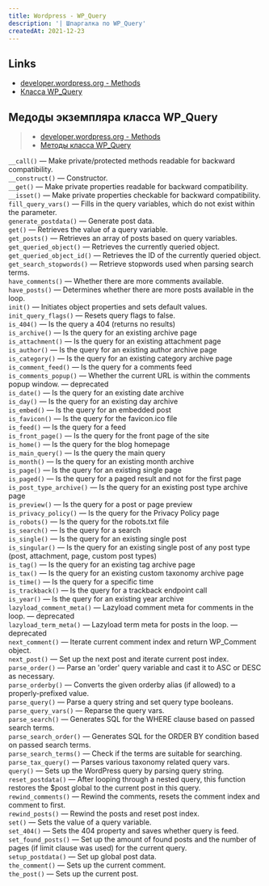 ```yaml
---
title: Wordpress - WP_Query 
description: '| Шпаргалка по WP_Query' 
createdAt: 2021-12-23
---
```


## Links

- [developer.wordpress.org - Methods](https://developer.wordpress.org/reference/classes/wp_query)
- [Класса WP_Query](https://www.internet-technologies.ru/articles/izuchaem-wp-query-svoystva-i-metody.html)

## Медоды экземпляра класса WP_Query

> - [developer.wordpress.org - Methods](https://developer.wordpress.org/reference/classes/wp_query/#methods)
> - [Методы класса WP_Query](https://www.internet-technologies.ru/articles/izuchaem-wp-query-svoystva-i-metody.html#header-10062-14)


`__call()` — Make private/protected methods readable for backward compatibility.  
`__construct()` — Constructor.  
`__get()` — Make private properties readable for backward compatibility.  
`__isset()` — Make private properties checkable for backward compatibility.  
`fill_query_vars()` — Fills in the query variables, which do not exist within the parameter.  
`generate_postdata()` — Generate post data.  
`get()` — Retrieves the value of a query variable.  
`get_posts()` — Retrieves an array of posts based on query variables.  
`get_queried_object()` — Retrieves the currently queried object.  
`get_queried_object_id()` — Retrieves the ID of the currently queried object.  
`get_search_stopwords()` — Retrieve stopwords used when parsing search terms.  
`have_comments()` — Whether there are more comments available.  
`have_posts()` — Determines whether there are more posts available in the loop.  
`init()` — Initiates object properties and sets default values.
`init_query_flags()` — Resets query flags to false.  
`is_404()` — Is the query a 404 (returns no results)  
`is_archive()` — Is the query for an existing archive page  
`is_attachment()` — Is the query for an existing attachment page  
`is_author()` — Is the query for an existing author archive page  
`is_category()` — Is the query for an existing category archive page  
`is_comment_feed()` — Is the query for a comments feed  
`is_comments_popup()` — Whether the current URL is within the comments popup window. — deprecated  
`is_date()` — Is the query for an existing date archive  
`is_day()` — Is the query for an existing day archive  
`is_embed()` — Is the query for an embedded post  
`is_favicon()` — Is the query for the favicon.ico file  
`is_feed()` — Is the query for a feed  
`is_front_page()` — Is the query for the front page of the site  
`is_home()` — Is the query for the blog homepage  
`is_main_query()` — Is the query the main query  
`is_month()` — Is the query for an existing month archive  
`is_page()` — Is the query for an existing single page  
`is_paged()` — Is the query for a paged result and not for the first page  
`is_post_type_archive()` — Is the query for an existing post type archive page  
`is_preview()` — Is the query for a post or page preview  
`is_privacy_policy()` — Is the query for the Privacy Policy page  
`is_robots()` — Is the query for the robots.txt file  
`is_search()` — Is the query for a search  
`is_single()` — Is the query for an existing single post  
`is_singular()` — Is the query for an existing single post of any post type (post, attachment, page, custom post
types)  
`is_tag()` — Is the query for an existing tag archive page  
`is_tax()` — Is the query for an existing custom taxonomy archive page  
`is_time()` — Is the query for a specific time  
`is_trackback()` — Is the query for a trackback endpoint call  
`is_year()` — Is the query for an existing year archive  
`lazyload_comment_meta()` — Lazyload comment meta for comments in the loop. — deprecated  
`lazyload_term_meta()` — Lazyload term meta for posts in the loop. — deprecated  
`next_comment()` — Iterate current comment index and return WP_Comment object.  
`next_post()` — Set up the next post and iterate current post index.  
`parse_order()` — Parse an 'order' query variable and cast it to ASC or DESC as necessary.  
`parse_orderby()` — Converts the given orderby alias (if allowed) to a properly-prefixed value.  
`parse_query()` — Parse a query string and set query type booleans.  
`parse_query_vars()` — Reparse the query vars.  
`parse_search()` — Generates SQL for the WHERE clause based on passed search terms.  
`parse_search_order()` — Generates SQL for the ORDER BY condition based on passed search terms.  
`parse_search_terms()` — Check if the terms are suitable for searching.  
`parse_tax_query()` — Parses various taxonomy related query vars.  
`query()` — Sets up the WordPress query by parsing query string.  
`reset_postdata()` — After looping through a nested query, this function restores the $post global to the current post
in this query.  
`rewind_comments()` — Rewind the comments, resets the comment index and comment to first.  
`rewind_posts()` — Rewind the posts and reset post index.  
`set()` — Sets the value of a query variable.  
`set_404()` — Sets the 404 property and saves whether query is feed.  
`set_found_posts()` — Set up the amount of found posts and the number of pages (if limit clause was used) for the
current query.  
`setup_postdata()` — Set up global post data.  
`the_comment()` — Sets up the current comment.  
`the_post()` — Sets up the current post.  

